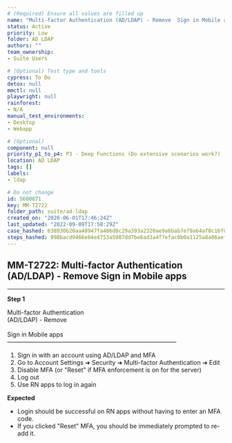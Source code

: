 ```yaml
---
# (Required) Ensure all values are filled up
name: "Multi-factor Authentication (AD/LDAP) - Remove  Sign in Mobile apps"
status: Active
priority: Low
folder: AD LDAP
authors: ""
team_ownership: 
- Suite Users

# (Optional) Test type and tools
cypress: To Do
detox: null
mmctl: null
playwright: null
rainforest: 
- N/A
manual_test_environments: 
- Desktop
- Webapp

# (Optional)
component: null
priority_p1_to_p4: P3 - Deep Functions (Do extensive scenarios work?)
location: AD LDAP
tags: []
labels: 
- ldap

# Do not change
id: 5600871
key: MM-T2722
folder_path: suite/ad-ldap
created_on: "2020-06-01T17:46:24Z"
last_updated: "2022-09-09T17:58:29Z"
case_hashed: 638930b20aa40947fa486d0c29a393a2320ae9a6bab7e79a64af8c16f0595b5046ee9cee54e5b73c586f1aafdd46dfeb
steps_hashed: 098bacd9466e04e4753a5987dd7be6ad3a4f7efac0b0a1125a8a06aef411bf3959df6c0e828481d48e9e1a2927d29102
---
```


## MM-T2722: Multi-factor Authentication (AD/LDAP) - Remove Sign in Mobile apps

---

**Step 1**

Multi-factor Authentication\
(AD/LDAP) - Remove\
\
Sign in Mobile apps\
————————————————————————————

1. Sign in with an account using AD/LDAP and MFA
2. Go to Account Settings ➜ Security ➜ Multi-factor Authentication ➜ Edit
3. Disable MFA (or "Reset" if MFA enforcement is on for the server)
4. Log out
5. Use RN apps to log in again

**Expected**

- Login should be successful on RN apps without having to enter an MFA code.
- If you clicked "Reset" MFA, you should be immediately prompted to re-add it.
